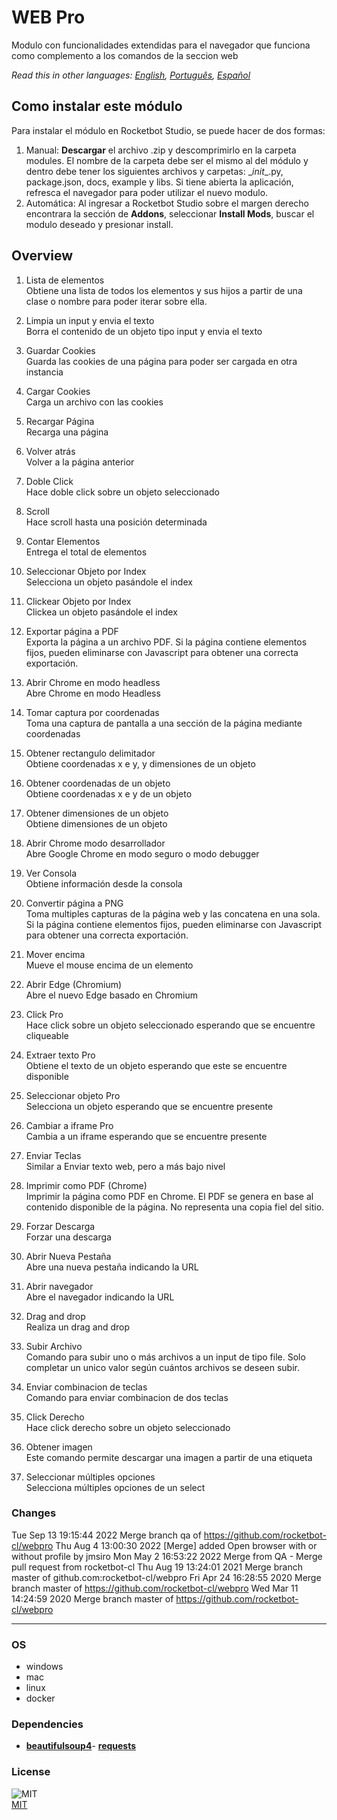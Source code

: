 # WEB Pro
  
Modulo con funcionalidades extendidas para el navegador que funciona como complemento a los comandos de la seccion web  

*Read this in other languages: [English](README.md), [Português](README.pr.md), [Español](README.es.md)*

## Como instalar este módulo
  
Para instalar el módulo en Rocketbot Studio, se puede hacer de dos formas:
1. Manual: __Descargar__ el archivo .zip y descomprimirlo en la carpeta modules. El nombre de la carpeta debe ser el mismo al del módulo y dentro debe tener los siguientes archivos y carpetas: \__init__.py, package.json, docs, example y libs. Si tiene abierta la aplicación, refresca el navegador para poder utilizar el nuevo modulo.
2. Automática: Al ingresar a Rocketbot Studio sobre el margen derecho encontrara la sección de **Addons**, seleccionar **Install Mods**, buscar el modulo deseado y presionar install.  


## Overview


1. Lista de elementos  
Obtiene una lista de todos los elementos y sus hijos a partir de una clase o nombre para poder iterar sobre ella.

2. Limpia un input y envia el texto  
Borra el contenido de un objeto tipo input y envia el texto

3. Guardar Cookies  
Guarda las cookies de una página para poder ser cargada en otra instancia

4. Cargar Cookies  
Carga un archivo con las cookies

5. Recargar Página  
Recarga una página

6. Volver atrás  
Volver a la página anterior

7. Doble Click  
Hace doble click sobre un objeto seleccionado

8. Scroll  
Hace scroll hasta una posición determinada

9. Contar Elementos  
Entrega el total de elementos

10. Seleccionar Objeto por Index  
Selecciona un objeto pasándole el index

11. Clickear Objeto por Index  
Clickea un objeto pasándole el index

12. Exportar página a PDF  
Exporta la página a un archivo PDF. Si la página contiene elementos fijos, pueden eliminarse con Javascript para obtener una correcta exportación.

13. Abrir Chrome en modo headless  
Abre Chrome en modo Headless

14. Tomar captura por coordenadas  
Toma una captura de pantalla a una sección de la página mediante coordenadas

15. Obtener rectangulo delimitador  
Obtiene coordenadas x e y, y dimensiones de un objeto

16. Obtener coordenadas de un objeto  
Obtiene coordenadas x e y de un objeto

17. Obtener dimensiones de un objeto  
Obtiene dimensiones de un objeto

18. Abrir Chrome modo desarrollador   
Abre Google Chrome en modo seguro o modo debugger

19. Ver Consola  
Obtiene información desde la consola

20. Convertir página a PNG  
Toma multiples capturas de la página web y las concatena en una sola. Si la página contiene elementos fijos, pueden eliminarse con Javascript para obtener una correcta exportación.

21. Mover encima  
Mueve el mouse encima de un elemento

22. Abrir Edge (Chromium)  
Abre el nuevo Edge basado en Chromium

23. Click Pro  
Hace click sobre un objeto seleccionado esperando que se encuentre cliqueable

24. Extraer texto Pro  
Obtiene el texto de un objeto esperando que este se encuentre disponible

25. Seleccionar objeto Pro  
Selecciona un objeto esperando que se encuentre presente

26. Cambiar a iframe Pro  
Cambia a un iframe esperando que se encuentre presente

27. Enviar Teclas  
Similar a Enviar texto web, pero a más bajo nivel

28. Imprimir como PDF (Chrome)  
Imprimir la página como PDF en Chrome. El PDF se genera en base al contenido disponible de la página. No representa una copia fiel del sitio.

29. Forzar Descarga  
Forzar una descarga

30. Abrir Nueva Pestaña  
Abre una nueva pestaña indicando la URL

31. Abrir navegador  
Abre el navegador indicando la URL

32. Drag and drop  
Realiza un drag and drop

33. Subir Archivo  
Comando para subir uno o más archivos a un input de tipo file. Solo completar un unico valor según cuántos archivos se deseen subir.

34. Enviar combinacion de teclas  
Comando para enviar combinacion de dos teclas

35. Click Derecho  
Hace click derecho sobre un objeto seleccionado

36. Obtener imagen  
Este comando permite descargar una imagen a partir de una etiqueta <img>

37. Seleccionar múltiples opciones  
Selecciona múltiples opciones de un select


### Changes
Tue Sep 13 19:15:44 2022  Merge branch qa of https://github.com/rocketbot-cl/webpro
Thu Aug 4 13:00:30 2022  [Merge] added Open browser with or without profile by jmsiro
Mon May 2 16:53:22 2022  Merge from QA - Merge pull request from rocketbot-cl
Thu Aug 19 13:24:01 2021  Merge branch master of github.com:rocketbot-cl/webpro
Fri Apr 24 16:28:55 2020  Merge branch master of https://github.com/rocketbot-cl/webpro
Wed Mar 11 14:24:59 2020  Merge branch master of https://github.com/rocketbot-cl/webpro

----
### OS

- windows
- mac
- linux
- docker

### Dependencies
- [**beautifulsoup4**](https://pypi.org/project/beautifulsoup4/)- [**requests**](https://pypi.org/project/requests/)
### License
  
![MIT](https://camo.githubusercontent.com/107590fac8cbd65071396bb4d04040f76cde5bde/687474703a2f2f696d672e736869656c64732e696f2f3a6c6963656e73652d6d69742d626c75652e7376673f7374796c653d666c61742d737175617265)  
[MIT](http://opensource.org/licenses/mit-license.ph)